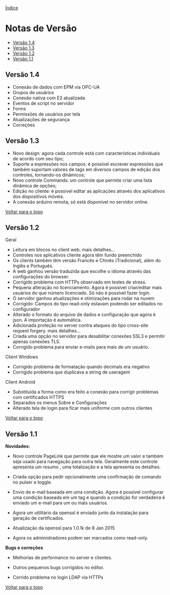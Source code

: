 [Índice](README.md#manual-elipse-mobile)

# Notas de Versão

- [Versão 1.4](releasenotes.md#versão-14)
- [Versão 1.3](releasenotes.md#versão-13)
- [Versão 1.2](releasenotes.md#versão-12)
- [Versão 1.1](releasenotes.md#versão-11)


## Versão 1.4
- Conexão de dados com EPM via OPC-UA  
- Grupos de usuários
- Conexão nativa com E3 atualizada
- Eventos de script no servidor
- Forms
- Permissões de usuários por tela
- Atualizações de segurança
- Correções

## Versão 1.3

- Novo design: agora cada controle está com características individuais de acordo com seu tipo;
- Suporte a expressões nos campos: é possível escrever expressões que também suportam valores de tags em diversos campos de edição dos controles, tornando-os dinâmicos;
- Novo controle Commands: um controle que permite criar uma lista dinâmica de opções;
- Edição no cliente: é possível editar as aplicações através dos aplicativos dos dispositivos móveis.
- A conexão arduino remota, só está disponível no servidor online.

[Voltar para o topo](releasenotes.md)

## Versão 1.2

Geral

- Leitura em blocos no client web. mais detalhes...
- Controles nos aplicativos cliente agora têm fundo preenchido
- Os clients também têm versão Francês e Chinês (Tradicional), além do Inglês e Português.
- A web ganhou versão traduzida que escolhe o idioma através das configurações do browser.
- Corrigido problema com HTTPs observado em testes de stress.
- Pequena alteração no licenciamento. Agora é possível criar/editar mais usuários do que número licenciado. Só não é possível fazer login.
- O servidor ganhou atualizações e otimizações para rodar na nuvem
- Corrigido: Campos do tipo read-only estavam podendo ser editados no configurador
- Alterado o formato do arquivo de dados e configuração que agora é json. A importação é automática.
- Adicionada proteção no server contra ataques do tipo cross-site request forgery. mais detalhes...
- Criada uma opção no servidor para desabilitar conexões SSL3 e permitir apenas conexões TLS.
- Corrigido problema para enviar e-mails para mais de um usuário.

Client Windows

- Corrigido problema de formatação quando decimals era negativo
- Corrigido problema que duplicava a string de useragent

Client Android

- Substituída a forma como era feito a conexão para corrigir problemas com certificados HTTPS
- Separados os menus Sobre e Configurações
- Alterado tela de login para ficar mais uniforme com outros clientes

[Voltar para o topo](releasenotes.md)

## Versão 1.1

**Novidades:**

- Novo controle PageLink que permite que ele mostre um valor e também seja usado para navegação para outra tela. Geralmente este controle apresenta um resumo , uma totalização e a tela apresenta os detalhes.

- Criada opção para pedir opcionalmente uma confirmação de comando no pulser e toggle.

- Envio de e-mail baseada em uma condição. Agora é possível configurar uma condição baseada em um tag e quando a condição for verdadeira é enviado um e-mail para um ou mais usuários.

- Agora um utilitário da openssl é enviado junto da instalação para geração de certificados.

- Atualização da openssl para 1.0.1k de 8 Jan 2015

- Agora os administradores podem ser marcados como read-only.

**Bugs e correções**

- Melhorias de performance no server e clientes.

- Outros pequenos bugs corrigidos no editor.

- Corrido problema no login LDAP via HTTPs

[Voltar para o topo](releasenotes.md)
